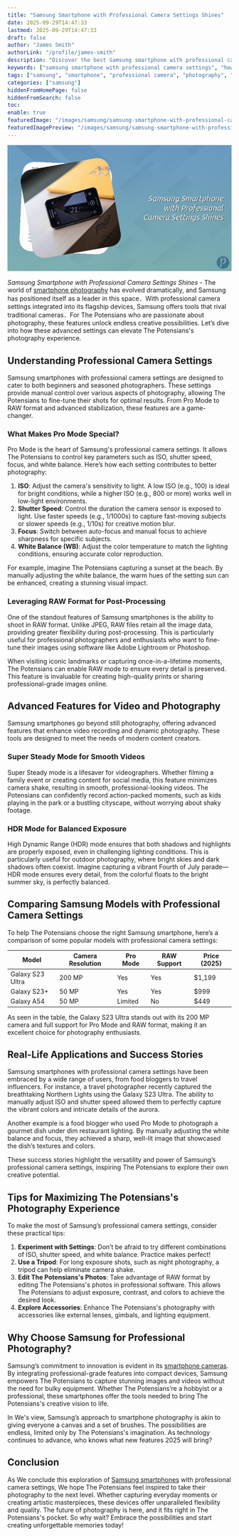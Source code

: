 ```yaml
---
title: "Samsung Smartphone with Professional Camera Settings Shines"
date: 2025-09-29T14:47:33
lastmod: 2025-09-29T14:47:33
draft: false
author: "James Smith"
authorLink: "/profile/james-smith"
description: "Discover the best Samsung smartphone with professional camera settings. Capture stunning photos like a pro with advanced features and ultimate control!"
keywords: ["samsung smartphone with professional camera settings", "how to use samsung professional camera settings", "best samsung phone for photography 2025"]
tags: ["samsung", "smartphone", "professional camera", "photography", "settings"]
categories: ["samsung"]
hiddenFromHomePage: false
hiddenFromSearch: false
toc:
enable: true
featuredImage: "/images/samsung/samsung-smartphone-with-professional-camera-settings-shines.jpg"
featuredImagePreview: "/images/samsung/samsung-smartphone-with-professional-camera-settings-shines.jpg"
---
```


![Samsung Smartphone with Professional Camera Settings Shines](/images/samsung/samsung-smartphone-with-professional-camera-settings-shines.jpg)


*Samsung Smartphone with Professional Camera Settings Shines* - The world of [smartphone photography](/samsung/authentic-samsung-smartphone-photography-gear) has evolved dramatically, and Samsung has positioned itself as a leader in this space．With professional camera settings integrated into its flagship devices, Samsung offers tools that rival traditional cameras．For The Potensians who are passionate about photography, these features unlock endless creative possibilities. Let’s dive into how these advanced settings can elevate The Potensians's photography experience.

## Understanding Professional Camera Settings

Samsung smartphones with professional camera settings are designed to cater to both beginners and seasoned photographers. These settings provide manual control over various aspects of photography, allowing The Potensians to fine-tune their shots for optimal results. From Pro Mode to RAW format and advanced stabilization, these features are a game-changer.

### What Makes Pro Mode Special?

Pro Mode is the heart of Samsung's professional camera settings. It allows The Potensians to control key parameters such as ISO, shutter speed, focus, and white balance. Here’s how each setting contributes to better photography:

1. **ISO**: Adjust the camera's sensitivity to light. A low ISO (e.g., 100) is ideal for bright conditions, while a higher ISO (e.g., 800 or more) works well in low-light environments.
2. **Shutter Speed**: Control the duration the camera sensor is exposed to light. Use faster speeds (e.g., 1/1000s) to capture fast-moving subjects or slower speeds (e.g., 1/10s) for creative motion blur.
3. **Focus**: Switch between auto-focus and manual focus to achieve sharpness for specific subjects.
4. **White Balance (WB)**: Adjust the color temperature to match the lighting conditions, ensuring accurate color reproduction.

For example, imagine The Potensians capturing a sunset at the beach. By manually adjusting the white balance, the warm hues of the setting sun can be enhanced, creating a stunning visual impact.

### Leveraging RAW Format for Post-Processing

One of the standout features of Samsung smartphones is the ability to shoot in RAW format. Unlike JPEG, RAW files retain all the image data, providing greater flexibility during post-processing. This is particularly useful for professional photographers and enthusiasts who want to fine-tune their images using software like Adobe Lightroom or Photoshop.

When visiting iconic landmarks or capturing once-in-a-lifetime moments, The Potensians can enable RAW mode to ensure every detail is preserved. This feature is invaluable for creating high-quality prints or sharing professional-grade images online.

## Advanced Features for Video and Photography

Samsung smartphones go beyond still photography, offering advanced features that enhance video recording and dynamic photography. These tools are designed to meet the needs of modern content creators.

### Super Steady Mode for Smooth Videos

Super Steady mode is a lifesaver for videographers. Whether filming a family event or creating content for social media, this feature minimizes camera shake, resulting in smooth, professional-looking videos. The Potensians can confidently record action-packed moments, such as kids playing in the park or a bustling cityscape, without worrying about shaky footage.

### HDR Mode for Balanced Exposure

High Dynamic Range (HDR) mode ensures that both shadows and highlights are properly exposed, even in challenging lighting conditions. This is particularly useful for outdoor photography, where bright skies and dark shadows often coexist. Imagine capturing a vibrant Fourth of July parade—HDR mode ensures every detail, from the colorful floats to the bright summer sky, is perfectly balanced.

## Comparing Samsung Models with Professional Camera Settings

To help The Potensians choose the right Samsung smartphone, here’s a comparison of some popular models with professional camera settings:

<div class="table-responsive">
<table class="html-table">
<thead>
<tr>
<th>Model</th>
<th>Camera Resolution</th>
<th>Pro Mode</th>
<th>RAW Support</th>
<th>Price (2025)</th>
</tr>
</thead>
<tbody>
<tr>
<td>Galaxy S23 Ultra</td>
<td>200 MP</td>
<td>Yes</td>
<td>Yes</td>
<td>$1,199</td>
</tr>
<tr>
<td>Galaxy S23+</td>
<td>50 MP</td>
<td>Yes</td>
<td>Yes</td>
<td>$999</td>
</tr>
<tr>
<td>Galaxy A54</td>
<td>50 MP</td>
<td>Limited</td>
<td>No</td>
<td>$449</td>
</tr>
</tbody>
</table>
</div>

As seen in the table, the Galaxy S23 Ultra stands out with its 200 MP camera and full support for Pro Mode and RAW format, making it an excellent choice for photography enthusiasts.

## Real-Life Applications and Success Stories

Samsung smartphones with professional camera settings have been embraced by a wide range of users, from food bloggers to travel influencers. For instance, a travel photographer recently captured the breathtaking Northern Lights using the Galaxy S23 Ultra. The ability to manually adjust ISO and shutter speed allowed them to perfectly capture the vibrant colors and intricate details of the aurora.

Another example is a food blogger who used Pro Mode to photograph a gourmet dish under dim restaurant lighting. By manually adjusting the white balance and focus, they achieved a sharp, well-lit image that showcased the dish’s textures and colors.

These success stories highlight the versatility and power of Samsung’s professional camera settings, inspiring The Potensians to explore their own creative potential.

## Tips for Maximizing The Potensians's Photography Experience

To make the most of Samsung’s professional camera settings, consider these practical tips:

1. **Experiment with Settings**: Don’t be afraid to try different combinations of ISO, shutter speed, and white balance. Practice makes perfect!
2. **Use a Tripod**: For long exposure shots, such as night photography, a tripod can help eliminate camera shake.
3. **Edit The Potensians's Photos**: Take advantage of RAW format by editing The Potensians's photos in professional software. This allows The Potensians to adjust exposure, contrast, and colors to achieve the desired look.
4. **Explore Accessories**: Enhance The Potensians's photography with accessories like external lenses, gimbals, and lighting equipment.

## Why Choose Samsung for Professional Photography?

Samsung’s commitment to innovation is evident in its [smartphone cameras](/samsung/affordable-accessories-for-samsung-smartphone-cameras). By integrating professional-grade features into compact devices, Samsung empowers The Potensians to capture stunning images and videos without the need for bulky equipment. Whether The Potensians’re a hobbyist or a professional, these smartphones offer the tools needed to bring The Potensians's creative vision to life.

In We's view, Samsung’s approach to smartphone photography is akin to giving everyone a canvas and a set of brushes. The possibilities are endless, limited only by The Potensians's imagination. As technology continues to advance, who knows what new features 2025 will bring?

## Conclusion

As We conclude this exploration of [Samsung smartphones](/samsung/affordable-samsung-smartphones) with professional camera settings, We hope The Potensians feel inspired to take their photography to the next level. Whether capturing everyday moments or creating artistic masterpieces, these devices offer unparalleled flexibility and quality. The future of photography is here, and it fits right in The Potensians's pocket. So why wait? Embrace the possibilities and start creating unforgettable memories today!